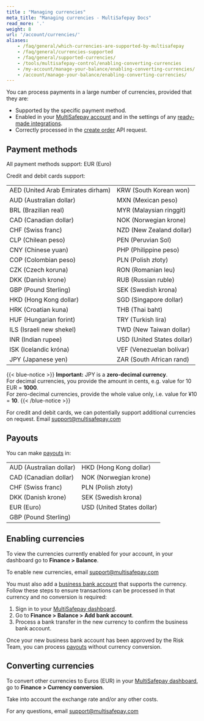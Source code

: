 ```yaml
---
title : "Managing currencies"
meta_title: "Managing currencies - MultiSafepay Docs"
read_more: '.'
weight: 8
url: '/account/currencies/'
aliases:
    - /faq/general/which-currencies-are-supported-by-multisafepay
    - /faq/general/currencies-supported
    - /faq/general/supported-currencies/
    - /tools/multisafepay-control/enabling-converting-currencies
    - /my-account/manage-your-balance/enabling-converting-currencies/
    - /account/manage-your-balance/enabling-converting-currencies/
---
```

You can process payments in a large number of currencies, provided that they are:

- Supported by the specific payment method.
- Enabled in your [MultiSafepay account](https://merchant.multisafepay.com) and in the settings of any [ready-made integrations](/integrations/ready-made/).
- Correctly processed in the [create order](https://docs-api.multisafepay.com/reference/createorder) API request.

## Payment methods

All payment methods support: EUR (Euro)

Credit and debit cards support: 

|||
|---|---|
| AED (United Arab Emirates dirham) | KRW (South Korean won) |
| AUD (Australian dollar) | MXN (Mexican peso) |
| BRL (Brazilian real) | MYR (Malaysian ringgit) |
| CAD (Canadian dollar) | NOK (Norwegian krone) |
| CHF (Swiss franc) | NZD (New Zealand dollar) |
| CLP (Chilean peso) | PEN (Peruvian Sol) |
| CNY (Chinese yuan) | PHP (Philippine peso) |
| COP (Colombian peso) | PLN (Polish złoty) |
| CZK (Czech koruna) | RON (Romanian leu) |
| DKK (Danish krone) | RUB (Russian ruble) |
| GBP (Pound Sterling) | SEK (Swedish krona) |
| HKD (Hong Kong dollar) | SGD (Singapore dollar) |
| HRK (Croatian kuna) | THB (Thai baht) |
| HUF (Hungarian forint) | TRY (Turkish lira) |
| ILS (Israeli new shekel) | TWD (New Taiwan dollar) |
| INR (Indian rupee) | USD (United States dollar) |
| ISK (Icelandic króna) | VEF (Venezuelan bolívar) |
| JPY (Japanese yen) | ZAR (South African rand) |

{{< blue-notice >}} **Important:** JPY is a **zero-decimal currency**.  
For decimal currencies, you provide the amount in cents, e.g. value for 10 EUR = **1000**.  
For zero-decimal currencies, provide the whole value only, i.e. value for ¥10 = **10**. {{< /blue-notice >}}

For credit and debit cards, we can potentially support additional currencies on request. Email <support@multisafepay.com> 

## Payouts

You can make [payouts](/account/payouts/) in: 

| | |
|---|---|
| AUD (Australian dollar) | HKD (Hong Kong dollar) |
| CAD (Canadian dollar) | NOK (Norwegian krone) |
| CHF (Swiss franc) | PLN (Polish złoty) |
| DKK (Danish krone) | SEK (Swedish krona) |
| EUR (Euro) | USD (United States dollar) |
| GBP (Pound Sterling) | | 

## Enabling currencies

To view the currencies currently enabled for your account, in your dashboard go to **Finance > Balance**.

To enable new currencies, email <support@multisafepay.com>

You must also add a [business bank account](/account/business-bank-accounts/) that supports the currency. Follow these steps to ensure transactions can be processed in that currency and no conversion is required:

1. Sign in to your [MultiSafepay dashboard](https://merchant.multisafepay.com).
2. Go to **Finance > Balance > Add bank account**.
3. Process a bank transfer in the new currency to confirm the business bank account.

Once your new business bank account has been approved by the Risk Team, you can process [payouts](/account/payouts/) without currency conversion.

## Converting currencies

To convert other currencies to Euros (EUR) in your [MultiSafepay dashboard](https://merchant.multisafepay.com), go to **Finance > Currency conversion**. 

Take into account the exchange rate and/or any other costs.

For any questions, email <support@multisafepay.com>